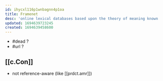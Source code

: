 ```yaml
---
id: ihycxl116p1wnbagnn4p1oa
title: Framenet
desc: 'online lexical databases based upon the theory of meaning known as Frame semantics'
updated: 1694639723245
created: 1694639458600
---
```


- #dead ?
- #url ?

## [[c.Con]]

- not reference-aware (like [[prdct.amr]])